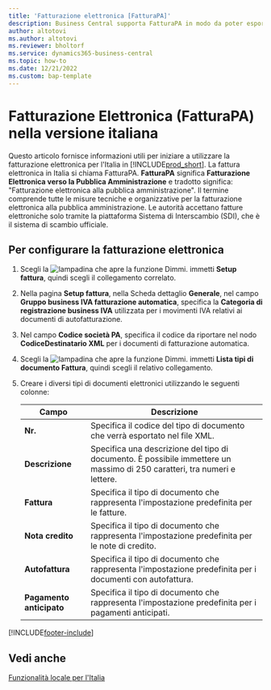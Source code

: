 ```yaml
---
title: 'Fatturazione elettronica [FatturaPA]'
description: Business Central supporta FatturaPA in modo da poter esportare fatture di vendita e note di credito come documenti elettronici secondo le regole italiane.
author: altotovi
ms.author: altotovi
ms.reviewer: bholtorf
ms.service: dynamics365-business-central
ms.topic: how-to
ms.date: 12/21/2022
ms.custom: bap-template
---
```

# Fatturazione Elettronica (FatturaPA) nella versione italiana

Questo articolo fornisce informazioni utili per iniziare a utilizzare la fatturazione elettronica per l'Italia in [!INCLUDE[prod_short](../../includes/prod_short.md)].
La fattura elettronica in Italia si chiama FatturaPA. **FatturaPA** significa **Fatturazione Elettronica verso la Pubblica Amministrazione** e tradotto significa: "Fatturazione elettronica alla pubblica amministrazione". Il termine comprende tutte le misure tecniche e organizzative per la fatturazione elettronica alla pubblica amministrazione. Le autorità accettano fatture elettroniche solo tramite la piattaforma Sistema di Interscambio (SDI), che è il sistema di scambio ufficiale.

## Per configurare la fatturazione elettronica

1. Scegli la ![lampadina che apre la funzione Dimmi.](../../media/ui-search/search_small.png "Informazioni sull'operazione che si desidera eseguire") immetti **Setup fattura**, quindi scegli il collegamento correlato.
2. Nella pagina **Setup fattura**, nella Scheda dettaglio **Generale**, nel campo **Gruppo business IVA fatturazione automatica**, specifica la **Categoria di registrazione business IVA** utilizzata per i movimenti IVA relativi ai documenti di autofatturazione.
3. Nel campo **Codice società PA**, specifica il codice da riportare nel nodo **CodiceDestinatario XML** per i documenti di fatturazione automatica.
4. Scegli la ![lampadina che apre la funzione Dimmi.](../../media/ui-search/search_small.png "Informazioni sull'operazione che si desidera eseguire") immetti **Lista tipi di documento Fattura**, quindi scegli il relativo collegamento.  
5. Creare i diversi tipi di documenti elettronici utilizzando le seguenti colonne:

   |Campo|Descrizione|  
   |------------------------------------|---------------------------------------|
   |**Nr.**| Specifica il codice del tipo di documento che verrà esportato nel file XML.|
   |**Descrizione**|Specifica una descrizione del tipo di documento. È possibile immettere un massimo di 250 caratteri, tra numeri e lettere.|
   |**Fattura**|Specifica il tipo di documento che rappresenta l'impostazione predefinita per le fatture.|
   |**Nota credito**|Specifica il tipo di documento che rappresenta l'impostazione predefinita per le note di credito.|
   |**Autofattura**|Specifica il tipo di documento che rappresenta l'impostazione predefinita per i documenti con autofattura.|
   |**Pagamento anticipato**|Specifica il tipo di documento che rappresenta l'impostazione predefinita per i pagamenti anticipati.|

[!INCLUDE[footer-include](../../includes/footer-banner.md)]

## Vedi anche

[Funzionalità locale per l'Italia](italy-local-functionality.md)
